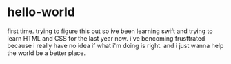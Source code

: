 # hello-world
first time. trying to figure this out
so ive been learning swift and trying to learn HTML and CSS for the last year now. i've bencoming frusttrated because i really have no idea if what i'm doing is right. and i just wanna help the world be a better place.
